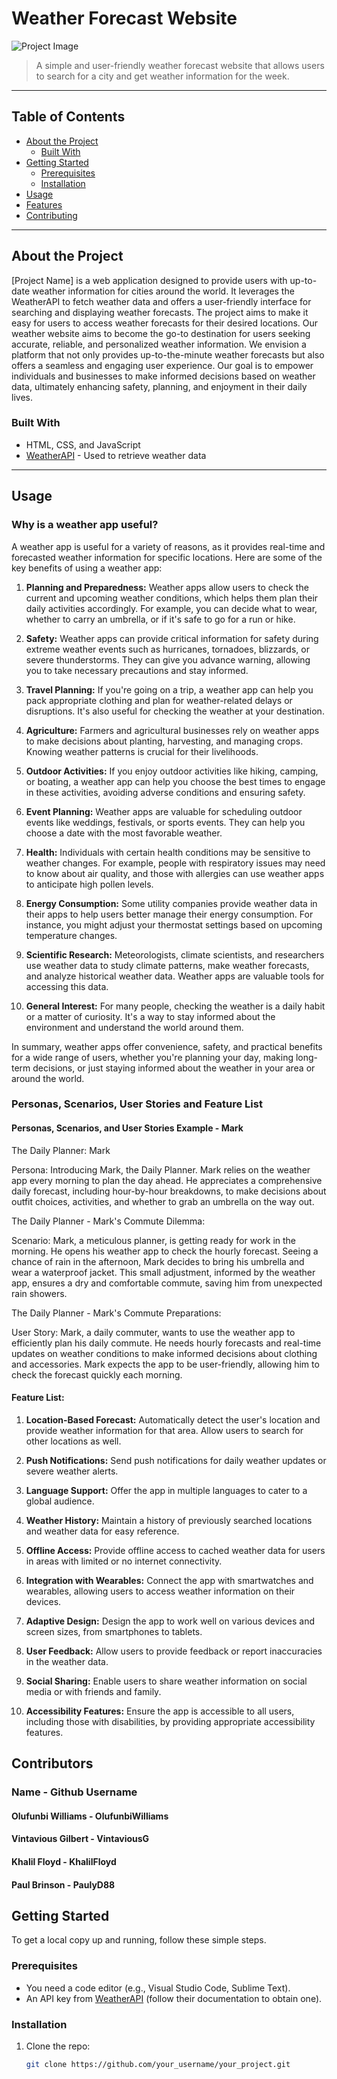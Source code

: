 
# Weather Forecast Website

![Project Image](https://github.com/softwareproject12/Software-Engineering-/blob/main/PictureProject.png)

> A simple and user-friendly weather forecast website that allows users to search for a city and get weather information for the week.

---

## Table of Contents

- [About the Project](#about-the-project)
  - [Built With](#built-with)
- [Getting Started](#getting-started)
  - [Prerequisites](#prerequisites)
  - [Installation](#installation)
- [Usage](#usage)
- [Features](#features)
- [Contributing](#contributing)

---

## About the Project

[Project Name] is a web application designed to provide users with up-to-date weather information for cities around the world. It leverages the WeatherAPI to fetch weather data and offers a user-friendly interface for searching and displaying weather forecasts. The project aims to make it easy for users to access weather forecasts for their desired locations. Our weather website aims to become the go-to destination for users seeking accurate, reliable, and personalized weather information. We envision a platform that not only provides up-to-the-minute weather forecasts but also offers a seamless and engaging user experience. Our goal is to empower individuals and businesses to make informed decisions based on weather data, ultimately enhancing safety, planning, and enjoyment in their daily lives.

### Built With

- HTML, CSS, and JavaScript
- [WeatherAPI](https://rapidapi.com/weatherapi/api/weatherapi-com) - Used to retrieve weather data

---

## Usage

### Why is a weather app useful?

A weather app is useful for a variety of reasons, as it provides real-time and forecasted weather information for specific locations. Here are some of the key benefits of using a weather app:

1. **Planning and Preparedness:** Weather apps allow users to check the current and upcoming weather conditions, which helps them plan their daily activities accordingly. For example, you can decide what to wear, whether to carry an umbrella, or if it's safe to go for a run or hike.

2. **Safety:** Weather apps can provide critical information for safety during extreme weather events such as hurricanes, tornadoes, blizzards, or severe thunderstorms. They can give you advance warning, allowing you to take necessary precautions and stay informed.

3. **Travel Planning:** If you're going on a trip, a weather app can help you pack appropriate clothing and plan for weather-related delays or disruptions. It's also useful for checking the weather at your destination.

4. **Agriculture:** Farmers and agricultural businesses rely on weather apps to make decisions about planting, harvesting, and managing crops. Knowing weather patterns is crucial for their livelihoods.

5. **Outdoor Activities:** If you enjoy outdoor activities like hiking, camping, or boating, a weather app can help you choose the best times to engage in these activities, avoiding adverse conditions and ensuring safety.

6. **Event Planning:** Weather apps are valuable for scheduling outdoor events like weddings, festivals, or sports events. They can help you choose a date with the most favorable weather.

7. **Health:** Individuals with certain health conditions may be sensitive to weather changes. For example, people with respiratory issues may need to know about air quality, and those with allergies can use weather apps to anticipate high pollen levels.

8. **Energy Consumption:** Some utility companies provide weather data in their apps to help users better manage their energy consumption. For instance, you might adjust your thermostat settings based on upcoming temperature changes.

9. **Scientific Research:** Meteorologists, climate scientists, and researchers use weather data to study climate patterns, make weather forecasts, and analyze historical weather data. Weather apps are valuable tools for accessing this data.

10. **General Interest:** For many people, checking the weather is a daily habit or a matter of curiosity. It's a way to stay informed about the environment and understand the world around them.

In summary, weather apps offer convenience, safety, and practical benefits for a wide range of users, whether you're planning your day, making long-term decisions, or just staying informed about the weather in your area or around the world.

### Personas, Scenarios, User Stories and Feature List
#### Personas, Scenarios, and User Stories Example - Mark
The Daily Planner: Mark

Persona: Introducing Mark, the Daily Planner. Mark relies on the weather app every morning to plan the day ahead. He appreciates a comprehensive daily forecast, including hour-by-hour breakdowns, to make decisions about outfit choices, activities, and whether to grab an umbrella on the way out.

The Daily Planner - Mark's Commute Dilemma:

Scenario: Mark, a meticulous planner, is getting ready for work in the morning. He opens his weather app to check the hourly forecast. Seeing a chance of rain in the afternoon, Mark decides to bring his umbrella and wear a waterproof jacket. This small adjustment, informed by the weather app, ensures a dry and comfortable commute, saving him from unexpected rain showers.

The Daily Planner - Mark's Commute Preparations:

User Story:
Mark, a daily commuter, wants to use the weather app to efficiently plan his daily commute. He needs hourly forecasts and real-time updates on weather conditions to make informed decisions about clothing and accessories. Mark expects the app to be user-friendly, allowing him to check the forecast quickly each morning.

#### Feature List:

1. **Location-Based Forecast:** Automatically detect the user's location and provide weather information for that area. Allow users to search for other locations as well.

2. **Push Notifications:** Send push notifications for daily weather updates or severe weather alerts.

3. **Language Support:** Offer the app in multiple languages to cater to a global audience.

4. **Weather History:** Maintain a history of previously searched locations and weather data for easy reference.

5. **Offline Access:** Provide offline access to cached weather data for users in areas with limited or no internet connectivity.

6. **Integration with Wearables:** Connect the app with smartwatches and wearables, allowing users to access weather information on their devices.

7. **Adaptive Design:** Design the app to work well on various devices and screen sizes, from smartphones to tablets.

8. **User Feedback:** Allow users to provide feedback or report inaccuracies in the weather data.

9. **Social Sharing:** Enable users to share weather information on social media or with friends and family.

10. **Accessibility Features:** Ensure the app is accessible to all users, including those with disabilities, by providing appropriate accessibility features.

## Contributors
### Name - Github Username
#### Olufunbi Williams - OlufunbiWilliams
#### Vintavious Gilbert - VintaviousG
#### Khalil Floyd - KhalilFloyd
#### Paul Brinson - PaulyD88
## Getting Started

To get a local copy up and running, follow these simple steps.

### Prerequisites

- You need a code editor (e.g., Visual Studio Code, Sublime Text).
- An API key from [WeatherAPI](https://rapidapi.com/weatherapi/api/weatherapi-com) (follow their documentation to obtain one).

### Installation

1. Clone the repo:
   ```sh
   git clone https://github.com/your_username/your_project.git
